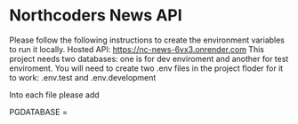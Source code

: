 # Northcoders News API

Please follow the following instructions to create the environment variables to run it locally.
Hosted API: https://nc-news-6vx3.onrender.com
  This project needs two databases: one is for dev enviroment and another for test enviroment.
You will need to create two .env files in the project floder for it to work: .env.test and .env.development

Into each file please add 

PGDATABASE = <your database name>

